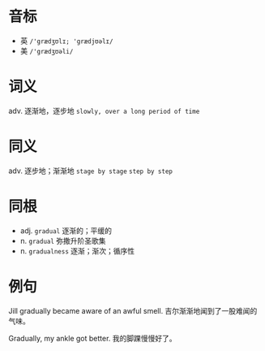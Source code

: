 # 音标

- 英 `/'grædʒʊlɪ; 'grædjʊəlɪ/`
- 美 `/'grædʒʊəli/`

# 词义

adv. 逐渐地，逐步地
`slowly, over a long period of time`

# 同义

adv. 逐步地；渐渐地
`stage by stage` `step by step`

# 同根

- adj. `gradual` 逐渐的；平缓的
- n. `gradual` 弥撒升阶圣歌集
- n. `gradualness` 逐渐；渐次；循序性

# 例句

Jill gradually became aware of an awful smell.
吉尔渐渐地闻到了一股难闻的气味。

Gradually, my ankle got better.
我的脚踝慢慢好了。


